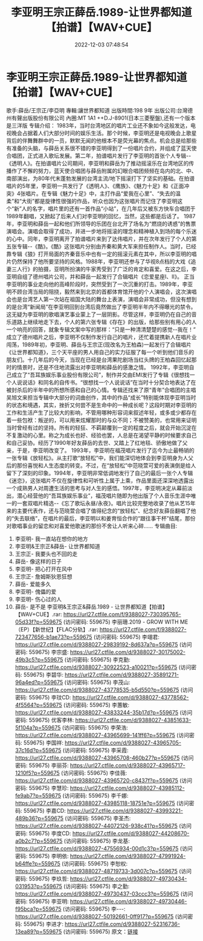 ﻿---
title: 李亚明王宗正薛岳.1989-让世界都知道【拍谱】【WAV+CUE】
date: 2022-12-03 07:48:54
categories: WAV车载音乐、镜像
tags: 华语中文
---
# 李亚明王宗正薛岳.1989-让世界都知道【拍谱】【WAV+CUE】

歌手:薛岳/王宗正/李亞明
專輯:讓世界都知道
出版時間:198 9年
出版公司:台灣德州有聲出版股份有限公司
內圈:MT 1A1 ++D.J-8901(日本三菱壓盤),还有一个版本是三洋版
专辑介绍：
1983年，当时台湾地区的唱片工业还不象如今这般发达，电视晚会占据着人们大部分时间的娱乐生活。那个时候，李亚明还是电视晚会上歌星背后的伴舞舞群中的一员，默默无闻的他根本不是荧光幕的焦点。机会总是给那些有准备的头脑，与薛岳关系很不错的李亚明得到了一份唱片合约，并组成了蓝天使合唱团，正式进入歌坛发展。第二年，拍谱唱片发行了李亚明的首张个人专辑--《透明人》。在拍谱唱片公司期间，李亚明和薛岳为了推动摇滚乐在台湾地区的传播作了不懈的努力，蓝天使合唱团与薛岳附属的幻眼合唱团频频在岛内的北、中、南部演出，为80年代末蓬勃发展的台湾主流/地下摇滚打下了坚实的基础。在拍谱唱片的5年里，李亚明一共发行了《透明人》、《鹰族》、《魅力十足》和《正面冲突》4张唱片。在专辑《魅力十足》中，主打作品“爱我在心里”、“失去的温柔”和“大街”都是旋律性很强的作品，听众也因为这张唱片而记住了李亚明这个“新”人的名字，唱片里的还有一首作品“小站”，在几年后又被东方快车合唱团于1989年翻唱，又掀起了后来人们对李亚明的回忆，当然，这些都是后话了。
1987年，李亚明和薛岳一起和他们所领导的乐团在台北开了场名为“燃烧的诱惑”的售票演唱会。演唱会取得了成功，并进一步地将摇滚的理念和精神植入到场的每个乐迷的心中。同年，李亚明离开了拍谱唱片来到了达伟唱片，并在次年发行了个人的第五张专辑--《酷》。《酷》这张唱片分别由齐秦和黄大军来担任制作人。当时，已经靠专辑《狼》打开局面的齐秦音乐中也有一定的摇滚元素在其中，所以李亚明的唱片仍然保持了他所要坚持的风格。1988年，李亚明还参与了华视8点档的大戏《追妻三人行》的拍摄，亚明所扮演的牛家秀受到了广泛的肯定和喜爱。在这之后，李亚明自组了德州唱片公司，并和薛岳一起发行了合辑唱片《恋爱星座I、II》。
正当李亚明的事业走向他的高峰阶段时，突然受到了一次沉重的打击。1989年，李亚明不顾台湾当局的阻挠，毅然来到北京的首都体育馆开他的个人演唱会，这次演唱会也是台湾艺人第一次站在祖国大陆的舞台上表演，演唱会非常成功，但没有想到的是台湾“新闻局”在李亚明回到台湾后竟然做出了李亚明半年内不得曝光的禁令。这无疑为李亚明的歌唱演艺事业蒙上了一层阴影。尽管这样，李亚明仍在自己的音乐道路上继续地走下去，个人的第六张专辑《存在》的出版，给那些别有用心的人一个响亮的回答，就象专辑文案中写的那样：“只是一种清清楚楚的感觉--我在！”
成立了德州唱片之后，李亚明不仅制作发行自己的唱片，还忙着提携新人在唱片业闯荡，1989年初，李亚明、薛岳与王宗正(现改名为王柏森)一起发行了合辑唱片《让世界都知道》，三个天平座的男人用自己的实力征服了每一个听到他们音乐的朋友们。十几年后的今天，当现在已经是台湾果陀剧场当红头牌的王柏森回忆起那时的情景时，还是不住地流露出对李亚明和薛岳的感激之情。
1992年，李亚明自己成立了“吾耳族娱乐事业股份有限公司”，制作并交由EMI发行了专辑《很想找一个人说说话》和同名的自传书。“很想找一个人说说话”在当时十分契合地表达了在被封杀后的半年中的所想所感和自己的心情。专辑还找来了原“青年”合唱团的主唱吴旭文来担当专辑中大部分的词曲创作，其中的作品“成长”特别能体现李亚明当时的状态和境遇，其实，挫折又何尝不是生命中的一种成长呢？这段时期对李亚明的工作和生活产生了比较大的影响，不管用哪种形容词来叙述年轻，或多或少都存在着一些包袱：叛逆的，可以用来炫耀那时的与众不同；不被赞美的，也常用来证明当时曾经有过的坚持。所有的轻狂、不羁颠覆到一定的程度之后，就会开始沉淀在不复激动的心里。称之为成长也好、经验也罢，人总是在渴望平静的时候要求自己和自己妥协。经历了1990年好友薛岳的去世、又踏上了红地毯、骄傲地做了父亲，于是，李亚明改变了。
1993年，李亚明在福茂唱片发行了迄今为止最畅销的一张专辑《放轻松》。从主打歌“放轻松”中，我们能深切地体会到李亚明身为人父后的那份喜悦和人生态度的转变。不过，在“放轻松”中范晓萱可爱的表演倒是给人留下了深刻的印象。1994年，李亚明非常低调地发行了自己的最后一张个人专辑《迷恋》，这张唱片不仅在旋律性和可听性上属于上乘，作品里面还深深地透露出一个成熟男人对周遭生活的思考与对人生的感悟。1997年，李亚明决定从幕前淡出，潜心经营他的“吾耳族娱乐事业”，福茂唱片随即为他出版了个人音乐生涯中唯一的一套双唱片精选--《忘了歌坛永昼/永夜》。唱片比较完整地收录了他从艺15年来的主要代表作，还与范晓萱合唱了值得纪念的“放轻松”、纪念好友薛岳翻唱了他的“失去联络”，在唱片的最后，李亚明以和姜育恒合作的“跟往事干杯”结尾，那份对歌唱事业的留恋和对喜爱他歌迷的那份不舍让人听来心碎……
专辑曲目:
01. 李亚明- 我一直站在想你的地方
02. 李亚明&王宗正&薛岳- 让世界都知道
03. 王宗正- 我要头也不回的走
04. 薛岳- 像这样的日子
05. 李亚明- 把心打开在风中
06. 王宗正- 詹姆斯狄恩狂想
07. 薛岳- 爱能多久
08. 李亚明- 傀儡的爱
09. 李亚明- 伤心过的人
10. 薛岳- 是不是
李亚明&王宗正&薛岳.1989 - 让世界都知道【拍谱】【WAV+CUE】.rar: https://url27.ctfile.com/f/9388027-730395765-05d33f?p=559675
(访问密码: 559675)
李丽珊.2019 - GROW WITH ME（EP）【新世纪】【FLAC分轨】.rar: https://url27.ctfile.com/f/9388027-723477656-b1ae73?p=559675
(访问密码: 559675)
李翊君: https://url27.ctfile.com/d/9388027-29839192-8d637a?p=559675
(访问密码: 559675)
李宗盛: https://url27.ctfile.com/d/9388027-30175002-49b3c5?p=559675
(访问密码: 559675)
李克勤: https://url27.ctfile.com/d/9388027-30922523-a10021?p=559675
(访问密码: 559675)
李碧华: https://url27.ctfile.com/d/9388027-35891271-96a4ed?p=559675
(访问密码: 559675)
李茂山: https://url27.ctfile.com/d/9388027-43778535-b5d550?p=559675
(访问密码: 559675)
李玟CD: https://url27.ctfile.com/d/9388027-43778562-4f5564?p=559675
(访问密码: 559675)
李蕙敏: https://url27.ctfile.com/d/9388027-43833244-35b17d?p=559675
(访问密码: 559675)
优客李林: https://url27.ctfile.com/d/9388027-43851633-5f104a?p=559675
(访问密码: 559675)
李荣浩: https://url27.ctfile.com/d/9388027-43965699-141ff6?p=559675
(访问密码: 559675)
李国祥: https://url27.ctfile.com/d/9388027-43965705-37c16d?p=559675
(访问密码: 559675)
李采霞: https://url27.ctfile.com/d/9388027-43965708-460b27?p=559675
(访问密码: 559675)
李丽芬: https://url27.ctfile.com/d/9388027-43965717-1210f5?p=559675
(访问密码: 559675)
李佳薇: https://url27.ctfile.com/d/9388027-43965720-c8437f?p=559675
(访问密码: 559675)
李慧珍: https://url27.ctfile.com/d/9388027-43985112-fe9ab7?p=559675
(访问密码: 559675)
李千娜: https://url27.ctfile.com/d/9388027-43985118-18751e?p=559675
(访问密码: 559675)
李嘉CD: https://url27.ctfile.com/d/9388027-43993221-489b36?p=559675
(访问密码: 559675)
李圣杰: https://url27.ctfile.com/d/9388027-44072126-938c41?p=559675
(访问密码: 559675)
李度CD: https://url27.ctfile.com/d/9388027-44208670-a0b2c7?p=559675
(访问密码: 559675)
李龙基: https://url27.ctfile.com/d/9388027-47556934-00d1c3?p=559675
(访问密码: 559675)
李明依: https://url27.ctfile.com/d/9388027-47991924-b64ffe?p=559675
(访问密码: 559675)
李恕权: https://url27.ctfile.com/d/9388027-48719733-3d007c?p=559675
(访问密码: 559675)
李玖哲: https://url27.ctfile.com/d/9388027-49730434-031953?p=559675
(访问密码: 559675)
李之勤: https://url27.ctfile.com/d/9388027-49730437-03ccc3?p=559675
(访问密码: 559675)
李亚明: https://url27.ctfile.com/d/9388027-49730446-f95bca?p=559675
(访问密码: 559675)
李---: https://url27.ctfile.com/d/9388027-50192661-0ff917?p=559675
(访问密码: 559675)
李进才: https://url27.ctfile.com/d/9388027-52316736-13ea89?p=559675
(访问密码: 559675)
原文：[链接](https://blog.sina.com.cn/s/blog_1647c7e76010310ey.html)